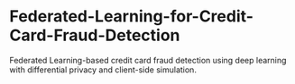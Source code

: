 # Federated-Learning-for-Credit-Card-Fraud-Detection
Federated Learning-based credit card fraud detection using deep learning with differential privacy and client-side simulation.
